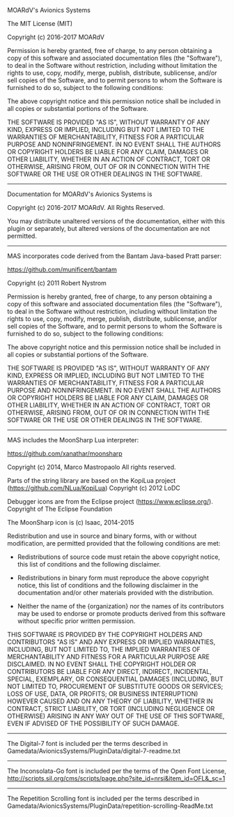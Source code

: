 MOARdV's Avionics Systems

The MIT License (MIT)

Copyright (c) 2016-2017 MOARdV

Permission is hereby granted, free of charge, to any person obtaining a copy
of this software and associated documentation files (the "Software"), to deal
in the Software without restriction, including without limitation the rights
to use, copy, modify, merge, publish, distribute, sublicense, and/or sell
copies of the Software, and to permit persons to whom the Software is
furnished to do so, subject to the following conditions:

The above copyright notice and this permission notice shall be included in all
copies or substantial portions of the Software.

THE SOFTWARE IS PROVIDED "AS IS", WITHOUT WARRANTY OF ANY KIND, EXPRESS OR
IMPLIED, INCLUDING BUT NOT LIMITED TO THE WARRANTIES OF MERCHANTABILITY,
FITNESS FOR A PARTICULAR PURPOSE AND NONINFRINGEMENT. IN NO EVENT SHALL THE
AUTHORS OR COPYRIGHT HOLDERS BE LIABLE FOR ANY CLAIM, DAMAGES OR OTHER
LIABILITY, WHETHER IN AN ACTION OF CONTRACT, TORT OR OTHERWISE, ARISING FROM,
OUT OF OR IN CONNECTION WITH THE SOFTWARE OR THE USE OR OTHER DEALINGS IN THE
SOFTWARE.

---

Documentation for MOARdV's Avionics Systems is

Copyright (c) 2016-2017 MOARdV.  All Rights Reserved.

You may distribute unaltered versions of the documentation, either with this
plugin or separately, but altered versions of the documentation are not
permitted.

---

MAS incorporates code derived from the Bantam Java-based Pratt parser:

https://github.com/munificent/bantam

Copyright (c) 2011 Robert Nystrom

Permission is hereby granted, free of charge, to
any person obtaining a copy of this software and
associated documentation files (the "Software"),
to deal in the Software without restriction,
including without limitation the rights to use,
copy, modify, merge, publish, distribute,
sublicense, and/or sell copies of the Software,
and to permit persons to whom the Software is
furnished to do so, subject to the following
conditions:

The above copyright notice and this permission
notice shall be included in all copies or
substantial portions of the Software.

THE SOFTWARE IS PROVIDED "AS IS", WITHOUT
WARRANTY OF ANY KIND,
EXPRESS OR IMPLIED, INCLUDING BUT NOT LIMITED TO
THE WARRANTIES OF MERCHANTABILITY, FITNESS FOR A
PARTICULAR PURPOSE AND NONINFRINGEMENT. IN NO
EVENT SHALL THE AUTHORS OR COPYRIGHT HOLDERS BE
LIABLE FOR ANY CLAIM, DAMAGES OR OTHER LIABILITY,
WHETHER IN AN ACTION OF CONTRACT, TORT OR
OTHERWISE, ARISING FROM, OUT OF OR IN CONNECTION
WITH THE SOFTWARE OR THE USE OR OTHER DEALINGS IN
THE SOFTWARE.

---

MAS includes the MoonSharp Lua interpreter:

https://github.com/xanathar/moonsharp

Copyright (c) 2014, Marco Mastropaolo
All rights reserved.

Parts of the string library are based on the KopiLua project (https://github.com/NLua/KopiLua)
Copyright (c) 2012 LoDC

Debugger icons are from the Eclipse project (https://www.eclipse.org/).
Copyright of The Eclipse Foundation

The MoonSharp icon is (c) Isaac, 2014-2015


Redistribution and use in source and binary forms, with or without
modification, are permitted provided that the following conditions are met:

* Redistributions of source code must retain the above copyright notice, this
  list of conditions and the following disclaimer.

* Redistributions in binary form must reproduce the above copyright notice,
  this list of conditions and the following disclaimer in the documentation
  and/or other materials provided with the distribution.

* Neither the name of the {organization} nor the names of its
  contributors may be used to endorse or promote products derived from
  this software without specific prior written permission.

THIS SOFTWARE IS PROVIDED BY THE COPYRIGHT HOLDERS AND CONTRIBUTORS "AS IS"
AND ANY EXPRESS OR IMPLIED WARRANTIES, INCLUDING, BUT NOT LIMITED TO, THE
IMPLIED WARRANTIES OF MERCHANTABILITY AND FITNESS FOR A PARTICULAR PURPOSE ARE
DISCLAIMED. IN NO EVENT SHALL THE COPYRIGHT HOLDER OR CONTRIBUTORS BE LIABLE
FOR ANY DIRECT, INDIRECT, INCIDENTAL, SPECIAL, EXEMPLARY, OR CONSEQUENTIAL
DAMAGES (INCLUDING, BUT NOT LIMITED TO, PROCUREMENT OF SUBSTITUTE GOODS OR
SERVICES; LOSS OF USE, DATA, OR PROFITS; OR BUSINESS INTERRUPTION) HOWEVER
CAUSED AND ON ANY THEORY OF LIABILITY, WHETHER IN CONTRACT, STRICT LIABILITY,
OR TORT (INCLUDING NEGLIGENCE OR OTHERWISE) ARISING IN ANY WAY OUT OF THE USE
OF THIS SOFTWARE, EVEN IF ADVISED OF THE POSSIBILITY OF SUCH DAMAGE.

---

The Digital-7 font is included per the terms described in 
Gamedata/AvionicsSystems/PluginData/digital-7-readme.txt

---

The Inconsolata-Go font is included per the terms of the Open Font License,
http://scripts.sil.org/cms/scripts/page.php?site_id=nrsi&item_id=OFL&_sc=1

---

The Repetition Scrolling font is included per the terms described in
Gamedata/AvionicsSystems/PluginData/repetition-scrolling-ReadMe.txt
